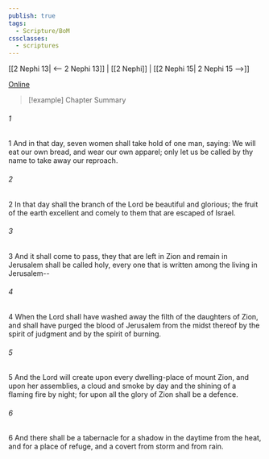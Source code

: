 ```yaml
---
publish: true
tags:
  - Scripture/BoM
cssclasses:
  - scriptures
---
```

[[2 Nephi 13| <-- 2 Nephi 13]] | [[2 Nephi]] | [[2 Nephi 15| 2 Nephi 15 -->]]

[Online](https://churchofjesuschrist.org/study/scriptures/bofm/2-ne/14?lang=eng)

>[!example] Chapter Summary
>
###### 1
1 And in that day, seven women shall take hold of one man, saying: We will eat our own bread, and wear our own apparel; only let us be called by thy name to take away our reproach.
###### 2
2 In that day shall the branch of the Lord be beautiful and glorious; the fruit of the earth excellent and comely to them that are escaped of Israel.
###### 3
3 And it shall come to pass, they that are left in Zion and remain in Jerusalem shall be called holy, every one that is written among the living in Jerusalem--
###### 4
4 When the Lord shall have washed away the filth of the daughters of Zion, and shall have purged the blood of Jerusalem from the midst thereof by the spirit of judgment and by the spirit of burning.
###### 5
5 And the Lord will create upon every dwelling-place of mount Zion, and upon her assemblies, a cloud and smoke by day and the shining of a flaming fire by night; for upon all the glory of Zion shall be a defence.
###### 6
6 And there shall be a tabernacle for a shadow in the daytime from the heat, and for a place of refuge, and a covert from storm and from rain.



